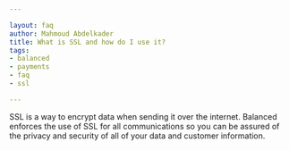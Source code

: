 ```yaml
---

layout: faq
author: Mahmoud Abdelkader
title: What is SSL and how do I use it?
tags:
- balanced
- payments
- faq
- ssl

---
```


SSL is a way to encrypt data when sending it over the internet. Balanced enforces the use of SSL for all communications so you can be assured of the privacy and security of all of your data and customer information.
